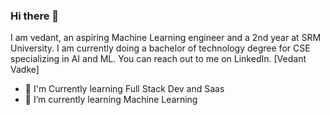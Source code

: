### Hi there 👋
I am vedant, an aspiring Machine Learning engineer and a 2nd year at SRM University. I am currently doing a bachelor of technology degree for CSE specializing in AI and ML.
You can reach out to me on LinkedIn. [Vedant Vadke]
- 🔭 I'm Currently learning Full Stack Dev and Saas
- 🌱 I’m currently learning Machine Learning
